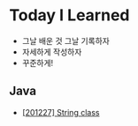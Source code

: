 # Today I Learned

* 그날 배운 것 그날 기록하자
* 자세하게 작성하자
* 꾸준하게!

## Java

* [[201227] String class](https://github.com/eastheat10/TIL/blob/main/Java/StringClass.md)
